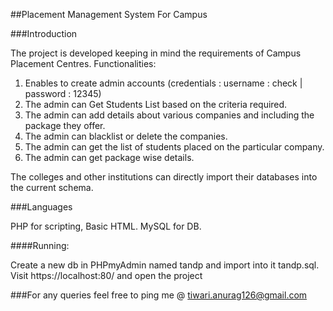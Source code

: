 ##Placement Management System For Campus

###Introduction

The project is developed keeping in mind the requirements of Campus Placement Centres. 
Functionalities:

1. Enables to create admin accounts (credentials : username : check | password : 12345)
2. The admin can Get Students List based on the criteria required.
3. The admin can add details about various companies and including the package they offer.
4. The admin can blacklist or delete the companies.
5. The admin can get the list of students placed on the particular company.
6. The admin can get package wise details.

The colleges and other institutions can directly import their databases into the current schema.

###Languages

PHP for scripting, Basic HTML.
MySQL for DB.


####Running:

Create a new db in PHPmyAdmin named tandp and import into it tandp.sql.
Visit https://localhost:80/ and open the project


###For any queries feel free to ping me @
tiwari.anurag126@gmail.com

